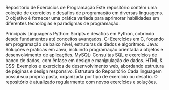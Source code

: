 Repositório de Exercícios de Programação
Este repositório contém uma coleção de exercícios e desafios de programação em diversas linguagens. O objetivo é fornecer uma prática variada para aprimorar habilidades em diferentes tecnologias e paradigmas de programação.

Principais Linguagens
Python: Scripts e desafios em Python, cobrindo desde fundamentos até conceitos avançados.
C: Exercícios em C, focando em programação de baixo nível, estruturas de dados e algoritmos.
Java: Soluções e práticas em Java, incluindo programação orientada a objetos e desenvolvimento de aplicações.
MySQL: Consultas SQL e exercícios de banco de dados, com ênfase em design e manipulação de dados.
HTML & CSS: Exemplos e exercícios de desenvolvimento web, abordando estrutura de páginas e design responsivo.
Estrutura do Repositório
Cada linguagem possui sua própria pasta, organizada por tipo de exercício ou desafio. O repositório é atualizado regularmente com novos exercícios e soluções.
